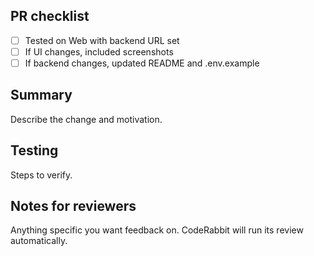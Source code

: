 ## PR checklist
- [ ] Tested on Web with backend URL set
- [ ] If UI changes, included screenshots
- [ ] If backend changes, updated README and .env.example

## Summary
Describe the change and motivation.

## Testing
Steps to verify.

## Notes for reviewers
Anything specific you want feedback on. CodeRabbit will run its review automatically.
